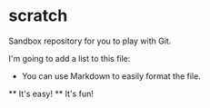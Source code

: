 scratch
=======

Sandbox repository for you to play with Git.

I'm going to add a list to this file:
* You can use Markdown to easily format the file.

** It's easy!
** It's fun!
